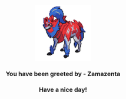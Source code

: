 <p align="center">
            <img src="https://raw.githubusercontent.com/PokeAPI/sprites/master/sprites/pokemon/889.png" width="150" height="150">
          </p>
          <h3 align="center">You have been greeted by - <b>Zamazenta</b></h3>
          <h3 align="center">Have a nice day!</h3>
        